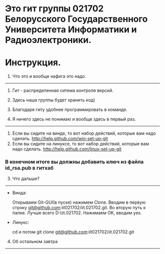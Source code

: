 Это гит группы 021702 Белорусского Государственного Университета Информатики и Радиоэлектроники.
===================================================================================================

Инструкция.
===========

1. Что это и вообще нафига это надо.
------------------------------------

1. Гит - распределенная ситема контроля версий. 
2. Здесь наша группы будет хранить код) 
3. Благодаря гиту удобнее программировать в команде.

2. Я ничего здесь не понимаю и вообще здесь в первый раз.
---------------------------------------------------------

1. Если вы сидите на винде, то вот набор действий, которые вам надо сделать. http://help.github.com/win-set-up-git
2. Если вы сидите на линуксе, то вот набор действий, которые вам надо сделать. http://help.github.com/linux-set-up-git

### В конечном итоге вы должны добавить ключ из файла id_rsa.pub в гитхаб

3. Что дальше?
--------------

* Винда:

    Открываем Git-GUI(в пуске) нажимем Clone. 
    Вводим в первую строку git@github.com:iit021702/iit.021702.git. 
    Во вторую путь к папке.  Лучше всего D:\iit.021702. Нажимаем OK, вводим yes.

* Линукс:

    cd и потом 
    git clone git@github.com:iit021702/iit.021702.git

4. Об остальном завтра
----------------------
